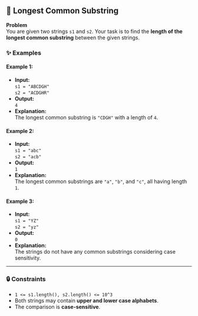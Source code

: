 ## 🧮 Longest Common Substring

**Problem**  
You are given two strings `s1` and `s2`. Your task is to find the **length of the longest common substring** between the given strings.

### ✨ Examples

#### Example 1:
- **Input:**  
  `s1 = "ABCDGH"`  
  `s2 = "ACDGHR"`  
- **Output:**  
  `4`  
- **Explanation:**  
  The longest common substring is `"CDGH"` with a length of `4`.

#### Example 2:
- **Input:**  
  `s1 = "abc"`  
  `s2 = "acb"`  
- **Output:**  
  `1`  
- **Explanation:**  
  The longest common substrings are `"a"`, `"b"`, and `"c"`, all having length `1`.

#### Example 3:
- **Input:**  
  `s1 = "YZ"`  
  `s2 = "yz"`  
- **Output:**  
  `0`  
- **Explanation:**  
  The strings do not have any common substrings considering case sensitivity.

---

### 🔒 Constraints
- `1 <= s1.length(), s2.length() <= 10^3`
- Both strings may contain **upper and lower case alphabets**.
- The comparison is **case-sensitive**.
